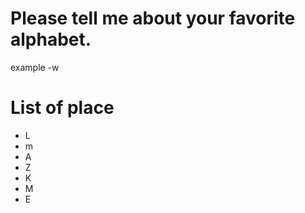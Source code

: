 # Please tell me about your favorite alphabet.
example 
-w
# List of place
- L
- m
- A
- Z
- K
- M
- E
